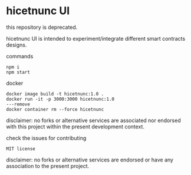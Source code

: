 # hicetnunc UI

this repository is deprecated.

hicetnunc UI is intended to experiment/integrate different smart contracts designs.

commands

```
npm i
npm start
```

docker

```
docker image build -t hicetnunc:1.0 .
docker run -it -p 3000:3000 hicetnunc:1.0
---remove
docker container rm --force hicetnunc
```

disclaimer: no forks or alternative services are associated nor endorsed with this project within the present development context.

check the issues for contributing

`MIT license`

disclaimer: no forks or alternative services are endorsed or have any association to the present project.
